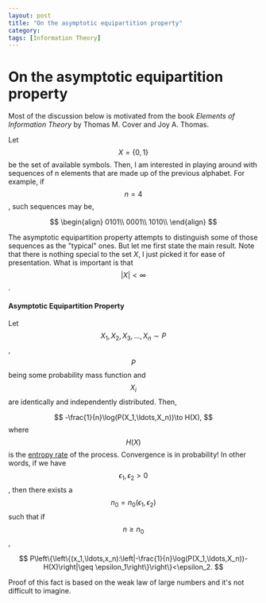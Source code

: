 ```yaml
---
layout: post
title: "On the asymptotic equipartition property"
category: 
tags: [Information Theory]
---
```



# On the asymptotic equipartition property

Most of the discussion below is motivated from the book *Elements of Information Theory* by Thomas M. Cover and Joy A. Thomas.

Let $$X=\{0,1\}$$ be the set of available symbols. Then, I am interested in playing around with sequences of n elements that are made up of the previous alphabet. For example, if $$n=4$$, such sequences may be, 

$$
\begin{align}
0101\\
0001\\
1010\\
\end{align}
$$

The asymptotic equipartition property attempts to distinguish some of those sequences as the "typical" ones. But let me first state the main result. Note that there is nothing special to the set $X$, I just picked it for ease of presentation. What is important is that $$|X|<\infty$$.

#### Asymptotic Equipartition Property
Let $$X_1,X_2,X_3,\ldots, X_n\sim P$$, $$P$$ being some probability mass function and $$X_i$$ are identically and independently distributed. Then, 

$$
-\frac{1}{n}\log(P(X_1,\ldots,X_n))\to H(X),
$$
where $$H(X)$$ is the [entropy rate](http://en.wikipedia.org/wiki/Entropy_rate) of the process. Convergence is in probability! In other words, if we have $$\epsilon_1,\epsilon_2>0$$, then there exists a $$n_0=n_0(\epsilon_1,\epsilon_2)$$ such that if $$n\geq n_0$$, 

$$
P\left\{\left\{(x_1,\ldots,x_n):\left|-\frac{1}{n}\log(P(X_1,\ldots,X_n))-H(X)\right|\geq \epsilon_1\right\}\right\}<\epsilon_2.
$$

Proof of this fact is based on the weak law of large numbers and it's not difficult to imagine. 


